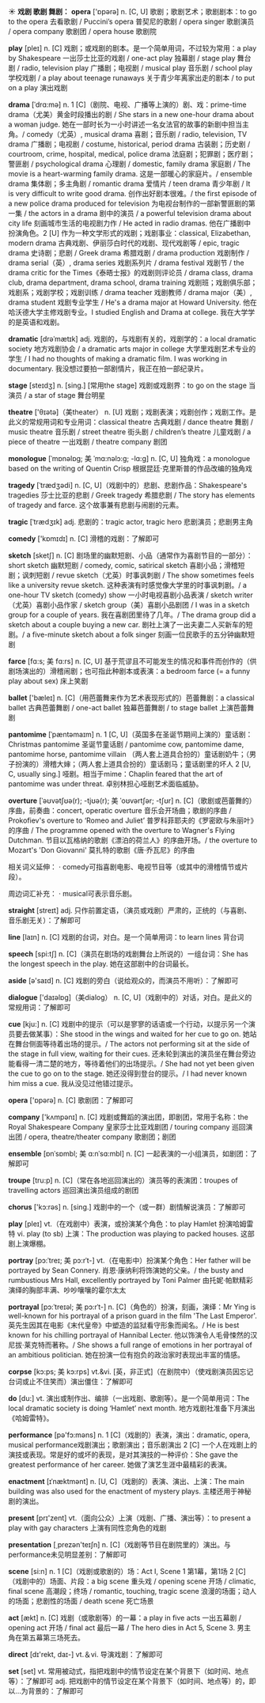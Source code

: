 ☀ <span class="category">**戏剧 歌剧 舞剧：**</span>
<span class="vocabulary">**opera**</span> ['ɒpərə] 
<span class="definition">n. [C, U] 歌剧；歌剧艺术；歌剧剧本：</span>to go to the opera 去看歌剧 / Puccini’s opera 普契尼的歌剧 / opera singer 歌剧演员 / opera company 歌剧团 / opera house 歌剧院

<span class="vocabulary">**play**</span> [pleɪ] 
<span class="definition">n. [C] 戏剧；或戏剧的剧本。是一个简单用词，不过较为常用：</span>a play by Shakespeare 一出莎士比亚的戏剧 / one-act play 独幕剧 / stage play 舞台剧 / radio, television play 广播剧；电视剧 / musical play 音乐剧 / school play 学校戏剧 / a play about teenage runaways 关于青少年离家出走的剧本 / to put on a play 演出戏剧
           
<span class="vocabulary">**drama**</span> [ˈdrɑ:mə]
<span class="definition">n. 1 [C]（剧院、电视、广播等上演的）剧、戏：</span>prime-time drama（尤美）黄金时段播出的剧 / She stars in a new one-hour drama about a woman judge. 她在一部时长为一小时讲述一名女法官的故事的新剧中担当主角。/ comedy（尤英）, musical drama 喜剧；音乐剧 / radio, television, TV drama 广播剧；电视剧 / costume, historical, period drama 古装剧；历史剧 / courtroom, crime, hospital, medical, police drama 法庭剧；犯罪剧；医疗剧；警匪剧 / psychological drama 心理剧 / domestic, family drama 家庭剧 / The movie is a heart-warming family drama. 这是一部暖心的家庭片。/ ensemble drama 集体剧；多主角剧 / romantic drama 爱情片 / teen drama 青少年剧 / It is very difficult to write good drama. 创作出好剧本很难。/ the first episode of a new police drama produced for television 为电视台制作的一部新警匪剧的第一集 / the actors in a drama 剧中的演员 / a powerful television drama about city life 刻画城市生活的电视剧力作 / He acted in radio dramas. 他在广播剧中扮演角色。<span class="definition">2 [U] 作为一种文学形式的戏剧；戏剧事业：</span>classical, Elizabethan, modern drama 古典戏剧、伊丽莎白时代的戏剧、现代戏剧等 / epic, tragic drama 史诗剧；悲剧 / Greek drama 希腊戏剧 / drama production 戏剧制作 / drama serial（英）, drama series 戏剧系列片 / drama festival 戏剧节 / the drama critic for the Times《泰晤士报》的戏剧则评论员 / drama class, drama club, drama department, drama school, drama training 戏剧班；戏剧俱乐部；戏剧系；戏剧学校；戏剧训练 / drama teacher 戏剧教师 / drama major（美）, drama student 戏剧专业学生 / He's a drama major at Howard University. 他在哈沃德大学主修戏剧专业。I studied English and Drama at college. 我在大学学的是英语和戏剧。
     
<span class="vocabulary">**dramatic**</span> [drəˈmætɪk]
<span class="definition">adj. 戏剧的，与戏剧有关的，戏剧学的：</span>a local dramatic society 地方戏剧协会 / a dramatic arts major in college 大学里戏剧艺术专业的学生 / I had no thoughts of making a dramatic film. I was working in documentary. 我没想过要拍一部剧情片，我正在拍一部纪录片。

<span class="vocabulary">**stage**</span> [steɪdӡ] 
<span class="definition">n. [sing.] [常用the stage] 戏剧或戏剧界：</span>to go on the stage 当演员 / a star of stage 舞台明星

<span class="vocabulary">**theatre**</span> ['θɪətə]（美theater）
<span class="definition">n. [U] 戏剧；戏剧表演；戏剧创作；戏剧工作。是此义的常规用词和专业用词：</span>classical theatre 古典戏剧 / dance theatre 舞剧 / music theatre 音乐剧 / street theatre 街头剧 / children’s theatre 儿童戏剧 / a piece of theatre 一出戏剧 / theatre company 剧团
                      
<span class="vocabulary">**monologue**</span> [ˈmɒnəlɒg; 美 ˈmɑ:nəlɔ:g; -lɑ:g]
<span class="definition">n. [C, U] 独角戏：</span>a monologue based on the writing of Quentin Crisp 根据昆廷·克里斯普的作品改编的独角戏
 
<span class="vocabulary">**tragedy**</span> [ˈtrædʒədi]
<span class="definition">n. [C, U]（戏剧中的）悲剧、悲剧作品：</span>Shakespeare's tragedies 莎士比亚的悲剧 / Greek tragedy 希腊悲剧 / The story has elements of tragedy and farce. 这个故事兼有悲剧与闹剧的元素。
           
<span class="vocabulary">**tragic**</span> [ˈtrædʒɪk]
<span class="definition">adj. 悲剧的：</span>tragic actor, tragic hero 悲剧演员；悲剧男主角

<span class="vocabulary">**comedy**</span> ['kɒmɪdɪ] 
<span class="definition">n. [C] 滑稽的戏剧：</span>了解即可
           
<span class="vocabulary">**sketch**</span> [sketʃ]
<span class="definition">n. [C] 剧场里的幽默短剧、小品（通常作为喜剧节目的一部分）：</span>short sketch 幽默短剧 / comedy, comic, satirical sketch 喜剧小品；滑稽短剧；讽刺短剧 / revue sketch（尤英）时事讽刺剧 / The show sometimes feels like a university revue sketch. 这种表演有时感觉像大学里的时事讽刺剧。/ a one-hour TV sketch (comedy) show 一小时电视喜剧小品表演 / sketch writer（尤英）喜剧小品作家 / sketch group（美）喜剧小品剧团 / I was in a sketch group for a couple of years. 我在喜剧团里待了几年。/ The drama group did a sketch about a couple buying a new car. 剧社上演了一出夫妻二人买新车的短剧。/ a five-minute sketch about a folk singer 刻画一位民歌手的五分钟幽默短剧
           
<span class="vocabulary">**farce**</span> [fɑ:s; 美 fɑ:rs]
<span class="definition">n. [C, U] 基于荒谬且不可能发生的情况和事件而创作的（供剧场演出的）滑稽闹剧；也可指此种剧本或表演：</span>a bedroom farce (= a funny play about sex) 床上笑剧

<span class="vocabulary">**ballet**</span> ['bæleɪ] 
<span class="definition">n. [C]（用芭蕾舞来作为艺术表现形式的）芭蕾舞剧：</span>a classical ballet 古典芭蕾舞剧 / one-act ballet 独幕芭蕾舞剧 / to stage ballet 上演芭蕾舞剧 
           
<span class="vocabulary">**pantomime**</span> [ˈpæntəmaɪm]
<span class="definition">n. 1 [C, U]（英国多在圣诞节期间上演的）童话剧：</span>Christmas pantomime 圣诞节童话剧 / pantomime cow, pantomime dame, pantomime horse, pantomime villain （两人套上道具合扮的）童话剧奶牛；（男子扮演的）滑稽大婶；（两人套上道具合扮的）童话剧马；童话剧里的坏人 <span class="definition">2 [U, C, usually sing.] 哑剧。相当于mime：</span>Chaplin feared that the art of pantomime was under threat. 卓别林担心哑剧艺术面临威胁。
           
<span class="vocabulary">**overture**</span> [ˈəʊvətʃʊə(r); -tjʊə(r); 美 ˈoʊvərtʃər; -tʃʊr]
<span class="definition">n. [C]（歌剧或芭蕾舞的）序曲，前奏曲：</span>concert, operatic overture 音乐会开场曲；歌剧的序曲 / Prokofiev's overture to ‘Romeo and Juliet’ 普罗科菲耶夫的《罗密欧与朱丽叶》的序曲 / The programme opened with the overture to Wagner's Flying Dutchman. 节目以瓦格纳的歌剧《漂泊的荷兰人》的序曲开场。/ the overture to Mozart's 'Don Giovanni' 莫扎特的歌剧《唐·乔瓦尼》的序曲


相关词义延伸：
· comedy可指喜剧电影、电视节目等（或其中的滑稽情节或片段）。

周边词汇补充：
· musical可表示音乐剧。

<span class="vocabulary">**straight**</span> [streɪt] 
<span class="definition">adj. 只作前置定语，（演员或戏剧）严肃的，正统的（与喜剧、音乐剧无关）：</span>了解即可

<span class="vocabulary">**line**</span> [laɪn] 
<span class="definition">n. [C] 戏剧的台词，对白。是一个简单用词：</span>to learn lines 背台词

<span class="vocabulary">**speech**</span> [spi:tʃ] 
<span class="definition">n. [C]（演员在剧场的戏剧舞台上所说的）一组台词：</span>She has the longest speech in the play. 她在这部剧中的台词最长。

<span class="vocabulary">**aside**</span> [ə'saɪd] 
<span class="definition">n. [C] 戏剧的旁白（说给观众的，而演员不用听）：</span>了解即可

<span class="vocabulary">**dialogue**</span> ['daɪəlɒɡ]（美dialog）
<span class="definition">n. [C, U]（戏剧中的）对话，对白。是此义的常规用词：</span>了解即可
           
<span class="vocabulary">**cue**</span> [kju:]
<span class="definition">n. [C] 戏剧中的提示（可以是寥寥的话语或一个行动，以提示另一个演员要去做某事）：</span>She stood in the wings and waited for her cue to go on. 她站在舞台侧面等待着出场的提示。/ The actors not performing sit at the side of the stage in full view, waiting for their cues. 还未轮到演出的演员坐在舞台旁边能看得一清二楚的地方，等待着他们的出场提示。/ She had not yet been given the cue to go on to the stage. 她还没得到登台的提示。/ I had never known him miss a cue. 我从没见过他错过提示。
 
<span class="vocabulary">**opera**</span> ['ɒpərə] 
<span class="definition">n. [C] 歌剧团：</span>了解即可
           
<span class="vocabulary">**company**</span> ['kʌmpənɪ] 
<span class="definition">n. [C] 戏剧或舞蹈的演出团，即剧团，常用于名称：</span>the Royal Shakespeare Company 皇家莎士比亚戏剧团 / touring company 巡回演出团 / opera, theatre/theater company 歌剧团；剧团

<span class="vocabulary">**ensemble**</span> [ɒnˈsɒmbl; 美 ɑ:nˈsɑ:mbl]
<span class="definition">n. [C] 一起表演的一小组演员，如剧团：</span>了解即可
           
<span class="vocabulary">**troupe**</span> [tru:p]
<span class="definition">n. [C]（常在各地巡回演出的）演员等的表演团：</span>troupes of travelling actors 巡回演出演员组成的剧团

<span class="vocabulary">**chorus**</span> ['kɔ:rəs] 
<span class="definition">n. [sing.] 戏剧中的一个（或一群）剧情解说演员：</span>了解即可

<span class="vocabulary">**play**</span> [pleɪ] 
<span class="definition">vt.（在戏剧中）表演，或扮演某个角色：</span>to play Hamlet 扮演哈姆雷特 <span class="definition">vi. play (to sb) 上演：</span>The production was playing to packed houses. 这部剧上演爆棚。
           
<span class="vocabulary">**portray**</span> [pɔ:ˈtreɪ; 美 pɔ:rˈt-]
<span class="definition">vt.（在电影中）扮演某个角色：</span>Her father will be portrayed by Sean Connery. 肖恩·康纳利将饰演她的父亲。/ the busty and rumbustious Mrs Hall, excellently portrayed by Toni Palmer 由托妮·帕默精彩演绎的胸部丰满、吵吵嚷嚷的霍尔太太
           
<span class="vocabulary">**portrayal**</span> [pɔ:ˈtreɪəl; 美 pɔ:rˈt-]
<span class="definition">n. [C]（角色的）扮演，刻画，演绎：</span>Mr Ying is well-known for his portrayal of a prison guard in the film 'The Last Emperor'. 英先生因其在电影《末代皇帝》中塑造的监狱看守形象而闻名。/ He is best known for his chilling portrayal of Hannibal Lecter. 他以饰演令人毛骨悚然的汉尼拔·莱克特而著称。/ She shows a full range of emotions in her portrayal of an ambitious politician. 她在扮演一位有抱负的政治家时表现出丰富的情感。
           
<span class="vocabulary">**corpse**</span> [kɔ:ps; 美 kɔ:rps]
<span class="definition">vt.&vi. [英，非正式]（在剧院中）（使戏剧演员因忘记台词或止不住笑而）演出僵住：</span>了解即可

<span class="vocabulary">**do**</span> [du:] 
<span class="definition">vt. 演出或制作出、编排（一出戏剧、歌剧等）。是一个简单用词：</span>The local dramatic society is doing ‘Hamlet’ next month. 地方戏剧社准备下月演出《哈姆雷特》。

<span class="vocabulary">**performance**</span> [pə'fɔ:məns] 
<span class="definition">n. 1 [C]（戏剧的）表演，演出：</span>dramatic, opera, musical performance戏剧演出；歌剧演出；音乐剧演出 <span class="definition">2 [C] 一个人在戏剧上的演技或表现。常是好的或坏的表现，是对其演技的一种评价：</span>She gave the greatest performance of her career. 她做了演艺生涯中最精彩的表演。
           
<span class="vocabulary">**enactment**</span> [ɪˈnæktmənt]
<span class="definition">n. [U, C]（戏剧的）表演、演出、上演：</span>The main building was also used for the enactment of mystery plays. 主楼还用于神秘剧的演出。

<span class="vocabulary">**present**</span> [prɪ'zent] 
<span class="definition">vt.（面向公众）上演（戏剧、广播、演出等）：</span>to present a play with gay characters 上演有同性恋角色的戏剧

<span class="vocabulary">**presentation**</span> [͵prezən'teɪʃn] 
<span class="definition">n. [C]（戏剧等节目在剧院里的）演出。与performance未见明显差别：</span>了解即可

<span class="vocabulary">**scene**</span> [si:n] 
<span class="definition">n. 1 [C]（戏剧或歌剧的）场：</span>Act I, Scene 1 第1幕，第1场 <span class="definition">2 [C]（戏剧中的）场面、片段：</span>a big scene 重头戏 / opening scene 开场 / climatic, final scene 高潮段；终场 / romantic, touching, tragic scene 浪漫的场面；动人的场面；悲剧性的场面 / death scene 死亡场景

<span class="vocabulary">**act**</span> [ækt] 
<span class="definition">n. [C] 戏剧（或歌剧等）的一幕：</span>a play in five acts 一出五幕剧 / opening act 开场 / final act 最后一幕 / The hero dies in Act 5, Scene 3. 男主角在第五幕第三场死去。

<span class="vocabulary">**direct**</span> [dɪ'rekt, daɪ-] 
<span class="definition">vt.＆vi. 导演戏剧：</span>了解即可

<span class="vocabulary">**set**</span> [set] 
<span class="definition">vt. 常用被动式，指把戏剧中的情节设定在某个背景下（如时间、地点等）：</span>了解即可 <span class="definition">adj. 把戏剧中的情节设定在某个背景下（如时间、地点等）的，即以…为背景的：</span>了解即可

